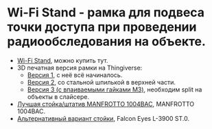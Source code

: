 # Wi-Fi Stand - рамка для подвеса точки доступа при проведении радиообследования на объекте.

- [Wi-Fi Stand](https://wifistand.com/), можно купить тут.
- 3D печатная версия рамки на Thingiverse:
    - [Версия 1](https://www.thingiverse.com/thing:4819305), с неё всё начиналось.
    - [Версия 2](https://www.thingiverse.com/thing:5292474), со стальной шпилькой в верхней части.
    - [Версия 3 (с впаиваемыми гайками M3)](./STL/WiFiStand3.stl), необходим split на объекты в слайсере.
- [Лучшая стойка/штатив MANFROTTO 1004BAC](https://www.manfrotto.com/ru-ru/photo-master-stand-air-cushioned-1004bac/), MANFROTTO 1004BAC.
- [Альтернативный вариант стойки](https://falcon-eyes.ru/catalog/archive/stoyka-falcon-eyes-l-3900a-b-dlya-osveshcheniya/), Falcon Eyes L-3900 ST.0.